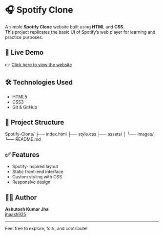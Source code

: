 # 🎧 Spotify Clone

A simple **Spotify Clone** website built using **HTML** and **CSS**.  
This project replicates the basic UI of Spotify’s web player for learning and practice purposes.

## 🚀 Live Demo

👉 [Click here to view the website](https://jhaash925.github.io/Spotify-Clone/)

## 🛠️ Technologies Used

- HTML5  
- CSS3  
- Git & GitHub

## 📁 Project Structure
Spotify-Clone/
├── index.html
├── style.css
├── assets/
│   └── images/
└── README.md


## ✅ Features

- Spotify-inspired layout
- Static front-end interface
- Custom styling with CSS
- Responsive design

## 🙋‍♂️ Author

**Ashutosh Kumar Jha**  
[jhaash925](https://github.com/jhaash925)

---

Feel free to explore, fork, and contribute!


